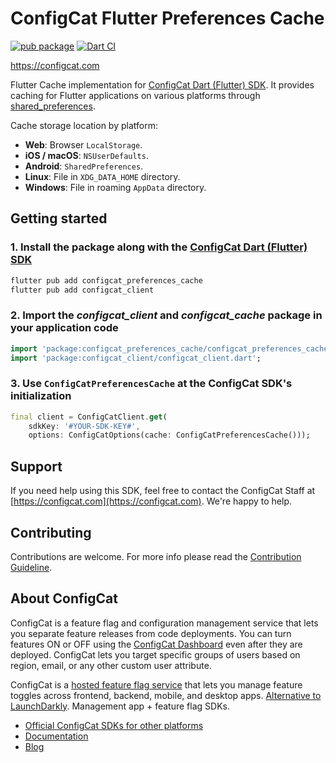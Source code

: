 # ConfigCat Flutter Preferences Cache

[![pub package](https://img.shields.io/pub/v/configcat_preferences_cache.svg)](https://pub.dev/packages/configcat_preferences_cache)
[![Dart CI](https://github.com/configcat/flutter-preferences-cache/actions/workflows/flutter-cache-ci.yml/badge.svg?branch=main)](https://github.com/configcat/flutter-preferences-cache/actions/workflows/flutter-cache-ci.yml)

https://configcat.com

Flutter Cache implementation for [ConfigCat Dart (Flutter) SDK](https://configcat.com/docs/sdk-reference/dart/). It provides caching for Flutter applications on various platforms through [shared_preferences](https://pub.dev/packages/shared_preferences).

Cache storage location by platform:
- **Web**: Browser `LocalStorage`.
- **iOS / macOS**: `NSUserDefaults`.
- **Android**: `SharedPreferences`.
- **Linux**: File in `XDG_DATA_HOME` directory.
- **Windows**: File in roaming `AppData` directory.

## Getting started

### 1. Install the package along with the [ConfigCat Dart (Flutter) SDK](https://configcat.com/docs/sdk-reference/dart/)
```bash
flutter pub add configcat_preferences_cache
flutter pub add configcat_client
```

### 2. Import the *configcat_client* and *configcat_cache* package in your application code
```dart
import 'package:configcat_preferences_cache/configcat_preferences_cache.dart';
import 'package:configcat_client/configcat_client.dart';
```

### 3. Use `ConfigCatPreferencesCache` at the ConfigCat SDK's initialization
```dart
final client = ConfigCatClient.get(
    sdkKey: '#YOUR-SDK-KEY#',
    options: ConfigCatOptions(cache: ConfigCatPreferencesCache()));
```

## Support
If you need help using this SDK, feel free to contact the ConfigCat Staff at [https://configcat.com](https://configcat.com). We're happy to help.

## Contributing
Contributions are welcome. For more info please read the [Contribution Guideline](CONTRIBUTING.md).

## About ConfigCat
ConfigCat is a feature flag and configuration management service that lets you separate feature releases from code deployments. You can turn features ON or OFF using the <a href="https://app.configcat.com" target="_blank">ConfigCat Dashboard</a> even after they are deployed. ConfigCat lets you target specific groups of users based on region, email, or any other custom user attribute.

ConfigCat is a <a href="https://configcat.com" target="_blank">hosted feature flag service</a> that lets you manage feature toggles across frontend, backend, mobile, and desktop apps. <a href="https://configcat.com" target="_blank">Alternative to LaunchDarkly</a>. Management app + feature flag SDKs.

- [Official ConfigCat SDKs for other platforms](https://github.com/configcat)
- [Documentation](https://configcat.com/docs)
- [Blog](https://configcat.com/blog)
